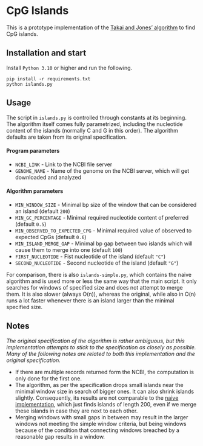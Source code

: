 # CpG Islands

This is a prototype implementation of the [Takai and Jones’ algorithm](https://www.pnas.org/doi/10.1073/pnas.052410099) to find CpG islands. 

## Installation and start
Install `Python 3.10` or higher and run the following.

```
pip install -r requirements.txt
python islands.py
```

## Usage

The script in `islands.py` is controlled through constants at its beginning. The algorithm itself comes fully parametrized, including the nucleotide content of the islands (normally C and G in this order). The algorithm defaults are taken from its original specification.

#### Program parameters
* `NCBI_LINK` - Link to the NCBI file server
* `GENOME_NAME` - Name of the genome on the NCBI server, which will get downloaded and analyzed

#### Algorithm parameters

* `MIN_WINDOW_SIZE` - Minimal bp size of the window that can be considered an island (default `200`)
* `MIN_GC_PERCENTAGE` - Minimal required nucleotide content of preferred (default `0.5`)
* `MIN_OBSERVED_TO_EXPECTED_CPG` - Minimal required value of observed to expected CpGs (default `0.6`)
* `MIN_ISLAND_MERGE_GAP` - Minimal bp gap between two islands which will cause them to merge into one (default `100`)
* `FIRST_NUCLEOTIDE` - Fist nucleotide of the island (default `"C"`)
* `SECOND_NUCLEOTIDE` - Second nucleotide of the island (default `"G"`)

For comparison, there is also `islands-simple.py`, which contains the naive algorithm and is used more or less the same way that the main script. It only searches for windows of specified size and does not attempt to merge them. It is also slower (always O(n)), whereas the original, while also in O(n) runs a lot faster whenever there is an island larger than the minimal specified size.

## Notes

_The original specification of the algorithm is rather ambiguous, but this implementation attempts to stick to the specification as closely as possible. Many of the following notes are related to both this implementation and the original specification._

- If there are multiple records returned form the NCBI, the computation is only done for the first one.
- The algorithm, as per the specification drops small islands near the minimal window size in search of bigger ones. It can also shrink islands slightly. Consequently, its results are not comparable to the [naive implementation](https://www.bioinformatics.org/sms2/cpg_islands.html), which just finds islands of length 200, even if we merge these islands in case they are next to each other.
- Merging windows with small gaps in between may result in the larger windows not meeting the simple window criteria, but being windows because of the condition that connecting windows breached by a reasonable gap results in a window.